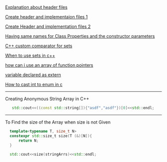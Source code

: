 [Explanation about header files](https://docs.microsoft.com/en-us/cpp/cpp/header-files-cpp?view=msvc-170)

[Create header and implementaion files 1](http://www.math.uaa.alaska.edu/~afkjm/csce211/handouts/SeparateCompilation.pdf)

[Create Header and implementation files 2](https://cookierobotics.com/040/)

[Having same names for Class Properties and the constructor parameters](https://stackoverflow.com/questions/268587/can-i-use-identical-names-for-fields-and-constructor-parameters)

[C++ custom comparator for sets](https://usaco.guide/silver/custom-cpp-stl?lang=cpp)

[When to use sets in c++](http://lafstern.org/matt/col1.pdf)

[how can i use an array of function pointers](https://stackoverflow.com/questions/252748/how-can-i-use-an-array-of-function-pointers)

[variable declared as extern](https://stackoverflow.com/questions/1433204/how-do-i-use-extern-to-share-variables-between-source-files)

[How to cast int to enum in c](https://stackoverflow.com/questions/11452920/how-to-cast-int-to-enum-in-c)

---

Creating Anonymous String Array in C++
```c++
   std::cout<<((const std::string[]){"asdf","asdf"})[0]<<std::endl;
```
---

To Find the size of the Array when size is not Given
```c++
  template<typename T, size_t N>
  constexpr std::size_t size(T (&)[N]){
      return N;
  }
  
  std::cout<<size(stringArrs)<<std::endl;
```
